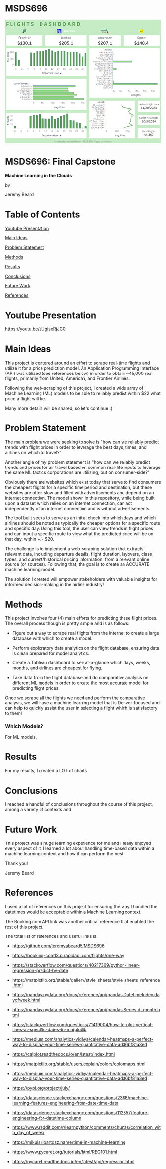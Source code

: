 # MSDS696

![Sample Image](output/06-tableau-dashboard.png)

# MSDS696: Final Capstone

**Machine Learning in the Clouds**

by

Jeremy Beard

# Table of Contents

[Youtube Presentation](#youtube)

[Main Ideas](#mainideas)

[Problem Statement](#problemstatement)

[Methods](#methods)

[Results](#results)

[Conclusions](#conclusions)

[Future Work](#future)

[References](#references)


<a name="youtube"/>

# Youtube Presentation 

https://youtu.be/sUgiseRjJC0

<a name="mainideas"/>

# Main Ideas

This project is centered around an effort to scrape real-time flights and utilize it for a price prediction model. An Application Programming Interface (API) was utilized (see references below) in order to obtain ~45,000 real flights, primarily from United, American, and Frontier Airlines. 

Following the web-scraping of this project, I created a wide array of Machine Learning (ML) models to be able to reliably predict within $22 what price a flight will be. 

Many more details will be shared, so let's continue    :) 

<a name="problemstatement"/>

# Problem Statement

The main problem we were seeking to solve is "how can we reliably predict trends with flight prices in order to leverage the best days, times, and airlines on which to travel?" 

Another angle of my problem statement is "how can we reliably predict trends and prices for air travel based on common real-life
inputs to leverage the same ML tactics corporations are utilizing, but on consumer-side?"

Obviously there are websites which exist today that serve to find consumers the cheapest flights for a specific time period and destination, but these websites are often slow and filled with advertisements and depend on an internet connection. The model shown in this repository, while being built upon a dataset which relies on an internet connection, can act independently of an internet connection and is without advertisements.  

The tool built seeks to serve as an initial check into which days and which airlines should be noted as typically the cheaper options for a specific route and specific day. Using this tool, the user can view trends in flight prices and can input a specific route to view what the predicted price will be on that day, within +/- $20. 

The challenge is to implement a web-scraping solution that extracts relevant data, including departure details, flight duration, layovers, class types, and current/historical pricing information, from a relevant online source (or sources). Following that, the goal is to create an ACCURATE machine learning model. 

The solution I created will empower stakeholders with valuable insights for informed decision-making in the airline industry!

<a name="methods"/>

# Methods

This project involves four (4) main efforts for predicting these flight prices. The overall process though is pretty simple and is as follows:

* Figure out a way to scrape real flights from the internet to create a large database with which to create a model.

* Perform exploratory data analytics on the flight database, ensuring data is clean prepared for model analytics.

* Create a Tableau dashboard to see at-a-glance which days, weeks, months, and airlines are cheapest for flying.

* Take data from the flight database and do comparative analysis on different ML models in order to create the most accurate model for predicting flight prices.

Once we scrape all the flights we need and perform the comparative analysis, we will have a machine learning model that is Denver-focused and can help to quickly assist the user in selecting a flight which is satisfactory to them! 

### Which Models?

For ML models, 

<a name="results"/>

# Results

For my results, I created a LOT of charts

# Conclusions

I reached a handful of conclusions throughout the course of this project, among a variety of contexts and 

<a name="future"/>

# Future Work

This project was a huge learning experience for me and I really enjoyed every aspect of it. I learned a lot about handling time-based data within a machine learning context and how it can perform the best. 

Thank you!

Jeremy Beard 


<a name="references"/>

# References

I used a lot of references on this project for ensuring the way I handled the datetimes would be acceptable within a Machine Learning context. 

The Booking.com API link was another critical reference that enabled the rest of this project.

The total list of references and useful links is:

* https://github.com/jeremyabeard5/MSDS696 

* https://booking-com13.p.rapidapi.com/flights/one-way 

* https://stackoverflow.com/questions/40217369/python-linear-regression-predict-by-date 

* https://matplotlib.org/stable/gallery/style_sheets/style_sheets_reference.html 

* https://pandas.pydata.org/docs/reference/api/pandas.DatetimeIndex.dayofweek.html 

* https://pandas.pydata.org/docs/reference/api/pandas.Series.dt.month.html 

* https://stackoverflow.com/questions/71419004/how-to-plot-vertical-lines-at-specific-dates-in-matplotlib 

* https://medium.com/analytics-vidhya/calendar-heatmaps-a-perfect-way-to-display-your-time-series-quantitative-data-ad36bf81a3ed 

* https://calplot.readthedocs.io/en/latest/index.html 

* https://matplotlib.org/stable/users/explain/colors/colormaps.html 

* https://medium.com/analytics-vidhya/calendar-heatmaps-a-perfect-way-to-display-your-time-series-quantitative-data-ad36bf81a3ed 

* https://pypi.org/project/july/ 

* https://datascience.stackexchange.com/questions/2368/machine-learning-features-engineering-from-date-time-data 

* https://datascience.stackexchange.com/questions/112357/feature-engineering-for-datetime-column 

* https://www.reddit.com/r/learnpython/comments/chunas/correlation_with_day_of_week/ 

* https://mikulskibartosz.name/time-in-machine-learning 

* https://www.pycaret.org/tutorials/html/REG101.html 

* https://pycaret.readthedocs.io/en/latest/api/regression.html 






